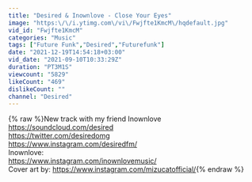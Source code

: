 ```yaml
---
title: "Desired & Inownlove - Close Your Eyes"
image: "https:\/\/i.ytimg.com\/vi\/Fwjfte1KmcM\/hqdefault.jpg"
vid_id: "Fwjfte1KmcM"
categories: "Music"
tags: ["Future Funk","Desired","Futurefunk"]
date: "2021-12-19T14:54:18+03:00"
vid_date: "2021-09-10T10:33:29Z"
duration: "PT3M1S"
viewcount: "5829"
likeCount: "469"
dislikeCount: ""
channel: "Desired"
---
```

{% raw %}New track with my friend Inownlove<br /><a rel="nofollow" target="blank" href="https://soundcloud.com/desired">https://soundcloud.com/desired</a><br /><a rel="nofollow" target="blank" href="https://twitter.com/desiredomg">https://twitter.com/desiredomg</a><br /><a rel="nofollow" target="blank" href="https://www.instagram.com/desiredfm/">https://www.instagram.com/desiredfm/</a><br />Inownlove:<br /><a rel="nofollow" target="blank" href="https://www.instagram.com/inownlovemusic/">https://www.instagram.com/inownlovemusic/</a><br />Cover art by: <a rel="nofollow" target="blank" href="https://www.instagram.com/mizucatofficial/">https://www.instagram.com/mizucatofficial/</a>{% endraw %}

